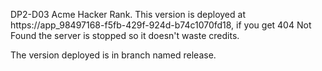 DP2-D03 Acme Hacker Rank. This version is deployed at https://app_98497168-f5fb-429f-924d-b74c1070fd18, if you get 404 Not Found the server is stopped so it doesn't waste credits.

The version deployed is in branch named release.
